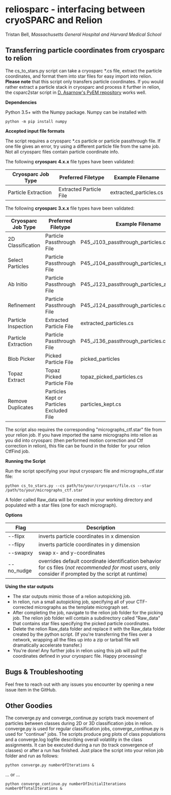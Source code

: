 # reliosparc - interfacing between cryoSPARC and Relion

Tristan Bell, *Massachusetts General Hospital and Harvard Medical School*

## Transferring particle coordinates from cryosparc to relion 

The cs_to_stars.py script can take a cryosparc *.cs file, extract the particle coordinates, and format them into star files for easy import into relion.  **Please note** that this script only transfers particle coordinates.  If you would rather extract a particle stack in cryosparc and process it further in relion, the csparc2star script in [D. Asarnow's PyEM repository](https://github.com/asarnow/pyem) works well.



**Dependencies**

Python 3.5+ with the Numpy package.  Numpy can be installed with

    python -m pip install numpy



**Accepted input file formats**

The script requires a cryosparc *.cs particle or particle passthrough file.  If one file gives an error, try using a different particle file from the same job.  Not all cryosparc files contain particle coordinate info.

The following **cryosparc 4.x.x** file types have been validated:

| Cryosparc Job Type | Preferred Filetype | Example Filename |
|--|--|--|
| Particle Extraction | Extracted Particle File | extracted_particles.cs |

The following **cryosparc 3.x.x** file types have been validated:

| Cryosparc Job Type | Preferred Filetype | Example Filename |
|--|--|--|
| 2D Classification | Particle Passthrough File | P45_J103_passthrough_particles.cs |
| Select Particles | Particle Passthrough File | P45_J104_passthrough_particles_selected.cs |
| Ab Initio | Particle Passthrough File | P45_J123_passthrough_particles_all_classes.cs |
| Refinement | Particle Passthrough File | P45_J124_passthrough_particles.cs |
| Particle Inspection | Extracted Particle File | extracted_particles.cs |
| Particle Extraction | Particle Passthrough File | P45_J136_passthrough_particles.cs |
| Blob Picker | Picked Particle File | picked_particles |
| Topaz Extract | Topaz Picked Particle File | topaz_picked_particles.cs |
| Remove Duplicates |Particles Kept or Particles Excluded File | particles_kept.cs |

The script also requires the corresponding "micrographs_ctf.star" file from your relion job.  If you have imported the same micrographs into relion as you did into cryosparc (then performed motion correction and Ctf correction in relion), this file can be found in the folder for your relion CtfFind job.



**Running the Script**

Run the script specifying your input cryosparc file and micrographs_ctf.star file:

    python cs_to_stars.py --cs path/to/your/cryosparc/file.cs --star /path/to/your/micrographs_ctf.star

A folder called Raw_data will be created in your working directory and populated with a star files (one for each micrograph).

**Options**

| Flag | Description |
|--|--|
| --flipx | inverts particle coordinates in x dimension |
| --flipy | inverts particle coordinates in y dimension |
| --swapxy | swap x- and y-coordinates |
| --no_nudge | overrides default coordinate identification behavior for cs files (*not recommended for most users*, only consider if prompted by the script at runtime) |



**Using the star outputs**

 - The star outputs mimic those of a relion autopicking job.
 - In relion, run a small autopicking job, specifying all of your CTF-corrected micrographs as the template micrograph set.
 - After completing the job, navigate to the relion job folder for the picking job.  The relion job folder will contain a subdirectory called "Raw_data" that contains star files specifying the picked particle coordinates.
 - Delete the relion Raw_data folder and replace it with the Raw_data folder created by the python script.  (If you're transferring the files over a network, wrapping all the files up into a zip or tarball file will dramatically accelerate transfer.)
 - You're done!  Any further jobs in relion using this job will pull the coordinates defined in your cryosparc file.  Happy processing!



## Bugs & Troubleshooting

Feel free to reach out with any issues you encounter by opening a new issue item in the GitHub.


## Other Goodies

The converge.py and converge_continue.py scripts track movement of particles between classes during 2D or 3D classification jobs in relion.  converge.py is used for regular classification jobs, converge_continue.py is used for "continue" jobs.  The scripts produce png plots of class populations and a converge.log logfile describing overall volatility in the class assignments.  It can be executed during a run (to track convergence of classes) or after a run has finished.  Just place the script into your relion job folder and run as follows:

    python converge.py numberOfIterations &

... or ...

    python converge_continue.py numberOfInitialIterations numberOfTotalIterations &

